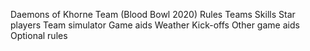 ﻿
Daemons of Khorne Team (Blood Bowl 2020)
Rules
Teams
Skills
Star players
Team simulator
Game aids
Weather
Kick-offs
Other game aids
Optional rules
